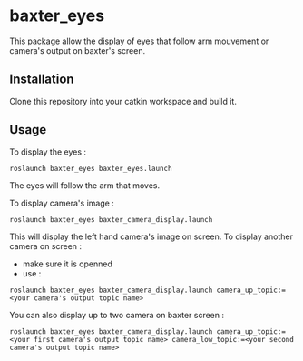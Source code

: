# baxter_eyes

This package allow the display of eyes that follow arm mouvement or camera's output on baxter's screen.

## Installation

Clone this repository into your catkin workspace and build it.

## Usage

To display the eyes :
```
roslaunch baxter_eyes baxter_eyes.launch
```
The eyes will follow the arm that moves.

To display camera's image :
```
roslaunch baxter_eyes baxter_camera_display.launch
```
This will display the left hand camera's image on screen.
To display another camera on screen :
- make sure it is openned
- use :
```
roslaunch baxter_eyes baxter_camera_display.launch camera_up_topic:=<your camera's output topic name>
```

You can also display up to two camera on baxter screen :
```
roslaunch baxter_eyes baxter_camera_display.launch camera_up_topic:=<your first camera's output topic name> camera_low_topic:=<your second camera's output topic name>
```
